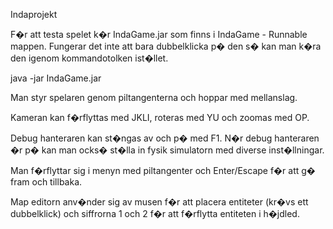 Indaprojekt

F�r att testa spelet k�r IndaGame.jar som finns i IndaGame - Runnable mappen. Fungerar det inte att bara dubbelklicka p� den s� kan man k�ra den igenom kommandotolken ist�llet.

java -jar IndaGame.jar

Man styr spelaren genom piltangenterna och hoppar med mellanslag.

Kameran kan f�rflyttas med JKLI, roteras med YU och zoomas med OP.

Debug hanteraren kan st�ngas av och p� med F1. N�r debug hanteraren �r p� kan man ocks� st�lla in fysik simulatorn med diverse inst�llningar.

Man f�rflyttar sig i menyn med piltangenter och Enter/Escape f�r att g� fram och tillbaka.

Map editorn anv�nder sig av musen f�r att placera entiteter (kr�vs ett dubbelklick) och siffrorna 1 och 2 f�r att f�rflytta entiteten i h�jdled.
